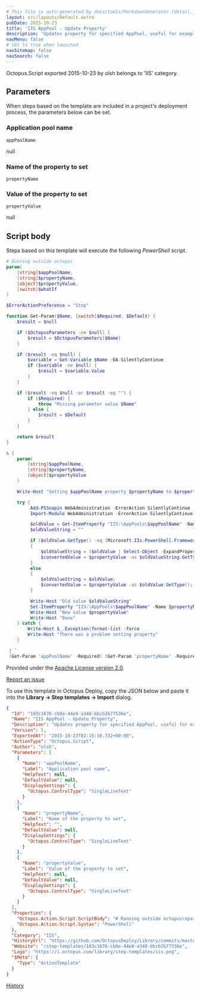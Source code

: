 ```yaml
---
# This file is auto-generated by docs/tools/MarkdownGenerator (detail.js)
layout: src/layouts/Default.astro
pubDate: 2015-10-23
title: 'IIS AppPool - Update Property'
description: 'Updates property for specified AppPool, useful for example to change startMode to AlwaysRunning.'
navMenu: false
# Set to true when launched
navSitemap: false
navSearch: false
---
```


Octopus.Script exported 2015-10-23 by olsh belongs to 'IIS' category.

## Parameters

When steps based on the template are included in a project's deployment process, the parameters below can be set.


<div class="param">

### Application pool name

`appPoolName`

null

</div>
        
<div class="param">

### Name of the property to set

`propertyName`



</div>
        
<div class="param">

### Value of the property to set

`propertyValue`

null

</div>
        

## Script body

Steps based on this template will execute the following *PowerShell* script.

```powershell
# Running outside octopus
param(
    [string]$appPoolName,
    [string]$propertyName,
    [object]$propertyValue,
    [switch]$whatIf
)

$ErrorActionPreference = "Stop"

function Get-Param($Name, [switch]$Required, $Default) {
    $result = $null

    if ($OctopusParameters -ne $null) {
        $result = $OctopusParameters[$Name]
    }

    if ($result -eq $null) {
        $variable = Get-Variable $Name -EA SilentlyContinue
        if ($variable -ne $null) {
            $result = $variable.Value
        }
    }

    if ($result -eq $null -or $result -eq "") {
        if ($Required) {
            throw "Missing parameter value $Name"
        } else {
            $result = $Default
        }
    }

    return $result
}

& {
    param(
        [string]$appPoolName,
        [string]$propertyName,
        [object]$propertyValue
    )

    Write-Host "Setting $appPoolName property $propertyName to $propertyValue"

    try {
         Add-PSSnapin WebAdministration -ErrorAction SilentlyContinue
         Import-Module WebAdministration -ErrorAction SilentlyContinue

         $oldValue = Get-ItemProperty "IIS:\AppPools\$appPoolName" -Name $propertyName
         $oldValueString = ""

         if ($oldValue.GetType() -eq [Microsoft.IIs.PowerShell.Framework.ConfigurationAttribute])
         {
             $oldValueString = ($oldValue | Select-Object -ExpandProperty "Value");
             $convertedValue = $propertyValue -as $oldValueString.GetType();
         }
         else
         {
             $oldValueString = $oldValue;
             $convertedValue = $propertyValue -as $oldValue.GetType();
         }

         Write-Host "Old value $oldValueString"
         Set-ItemProperty "IIS:\AppPools\$appPoolName" -Name $propertyName -Value $convertedValue
         Write-Host "New value $propertyValue"
         Write-Host "Done"
    } catch {
        Write-Host $_.Exception|format-list -force
        Write-Host "There was a problem setting property"
    }

 } `
 (Get-Param 'appPoolName' -Required) (Get-Param 'propertyName' -Required) (Get-Param 'propertyValue' -Required)

```

Provided under the [Apache License version 2.0](https://github.com/OctopusDeploy/Library/blob/master/LICENSE.txt).

[Report an issue](https://github.com/OctopusDeploy/Library/issues/new?assignees=&labels=&projects=&template=bug-report.yml&title=Issue%20with%20IIS%20AppPool%20-%20Update%20Property&step-template=IIS%20AppPool%20-%20Update%20Property)

<div class="get-json">

To use this template in Octopus Deploy, copy the JSON below and paste it into the **Library → Step templates → Import** dialog.

```json
{
  "Id": "183c1676-cb8e-44e8-a348-bbcb2b77536e",
  "Name": "IIS AppPool - Update Property",
  "Description": "Updates property for specified AppPool, useful for example to change startMode to AlwaysRunning.",
  "Version": 5,
  "ExportedAt": "2015-10-23T02:15:10.732+00:00",
  "ActionType": "Octopus.Script",
  "Author": "olsh",
  "Parameters": [
    {
      "Name": "appPoolName",
      "Label": "Application pool name",
      "HelpText": null,
      "DefaultValue": null,
      "DisplaySettings": {
        "Octopus.ControlType": "SingleLineText"
      }
    },
    {
      "Name": "propertyName",
      "Label": "Name of the property to set",
      "HelpText": "",
      "DefaultValue": null,
      "DisplaySettings": {
        "Octopus.ControlType": "SingleLineText"
      }
    },
    {
      "Name": "propertyValue",
      "Label": "Value of the property to set",
      "HelpText": null,
      "DefaultValue": null,
      "DisplaySettings": {
        "Octopus.ControlType": "SingleLineText"
      }
    }
  ],
  "Properties": {
    "Octopus.Action.Script.ScriptBody": "# Running outside octopus\nparam(\n    [string]$appPoolName,\n    [string]$propertyName,\n    [object]$propertyValue,\n    [switch]$whatIf\n)\n\n$ErrorActionPreference = \"Stop\"\n\nfunction Get-Param($Name, [switch]$Required, $Default) {\n    $result = $null\n\n    if ($OctopusParameters -ne $null) {\n        $result = $OctopusParameters[$Name]\n    }\n\n    if ($result -eq $null) {\n        $variable = Get-Variable $Name -EA SilentlyContinue\n        if ($variable -ne $null) {\n            $result = $variable.Value\n        }\n    }\n\n    if ($result -eq $null -or $result -eq \"\") {\n        if ($Required) {\n            throw \"Missing parameter value $Name\"\n        } else {\n            $result = $Default\n        }\n    }\n\n    return $result\n}\n\n& {\n    param(\n        [string]$appPoolName,\n        [string]$propertyName,\n        [object]$propertyValue\n    )\n\n    Write-Host \"Setting $appPoolName property $propertyName to $propertyValue\"\n\n    try {\n         Add-PSSnapin WebAdministration -ErrorAction SilentlyContinue\n         Import-Module WebAdministration -ErrorAction SilentlyContinue\n\n         $oldValue = Get-ItemProperty \"IIS:\\AppPools\\$appPoolName\" -Name $propertyName\n         $oldValueString = \"\"\n\n         if ($oldValue.GetType() -eq [Microsoft.IIs.PowerShell.Framework.ConfigurationAttribute])\n         {\n             $oldValueString = ($oldValue | Select-Object -ExpandProperty \"Value\");\n             $convertedValue = $propertyValue -as $oldValueString.GetType();\n         }\n         else\n         {\n             $oldValueString = $oldValue;\n             $convertedValue = $propertyValue -as $oldValue.GetType();\n         }\n\n         Write-Host \"Old value $oldValueString\"\n         Set-ItemProperty \"IIS:\\AppPools\\$appPoolName\" -Name $propertyName -Value $convertedValue\n         Write-Host \"New value $propertyValue\"\n         Write-Host \"Done\"\n    } catch {\n        Write-Host $_.Exception|format-list -force\n        Write-Host \"There was a problem setting property\"\n    }\n\n } `\n (Get-Param 'appPoolName' -Required) (Get-Param 'propertyName' -Required) (Get-Param 'propertyValue' -Required)\n",
    "Octopus.Action.Script.Syntax": "PowerShell"
  },
  "Category": "IIS",
  "HistoryUrl": "https://github.com/OctopusDeploy/Library/commits/master/step-templates//opt/buildagent/work/75443764cd38076d/step-templates/iis-apppool-update-property.json",
  "Website": "/step-templates/183c1676-cb8e-44e8-a348-bbcb2b77536e",
  "Logo": "https://i.octopus.com/library/step-templates/iis.png",
  "$Meta": {
    "Type": "ActionTemplate"
  }
}
```

[History](https://github.com/OctopusDeploy/Library/commits/master/step-templates/https://github.com/OctopusDeploy/Library/commits/master/step-templates//opt/buildagent/work/75443764cd38076d/step-templates/iis-apppool-update-property.json)

</div>
